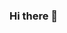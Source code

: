 ### Hi there 👋

<!--
**mustafaahmedfarooqui/mustafaahmedfarooqui** is a ✨ _special_ ✨ repository because its `README.md` (this file) appears on your GitHub profile.

- Hello everyone my name is Mustafa
- I am currently a student at Northeastern University
- I am currently pursuing a bachelors in computer science
- If everything goes well I should be graduating in 2026 or 2027
-->

